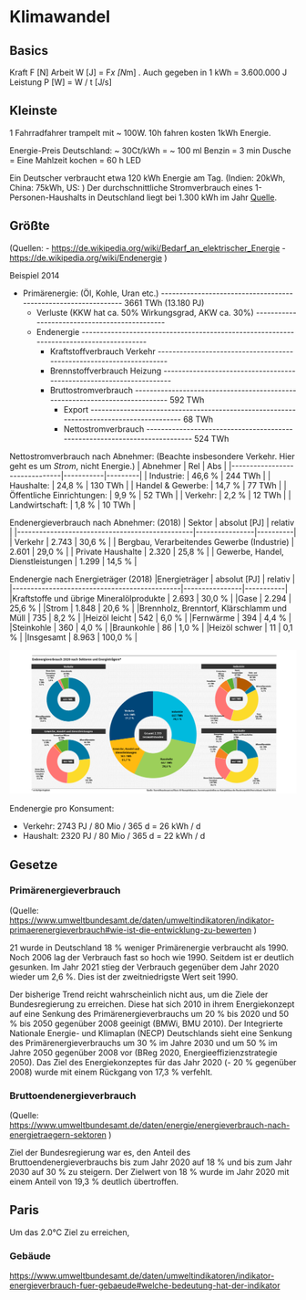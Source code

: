# Klimawandel

## Basics
Kraft F [N]
Arbeit W [J] = F*x [N*m] . Auch gegeben in 1 kWh = 3.600.000 J
Leistung P [W] = W / t [J/s]

## Kleinste 
1 Fahrradfahrer trampelt mit ~ 100W.
10h fahren kosten 1kWh Energie.

Energie-Preis Deutschland: ~ 30Ct/kWh
    = ~ 100 ml Benzin
    = 3 min Dusche
    = Eine Mahlzeit kochen
    = 60 h LED

Ein Deutscher verbraucht etwa 120 kWh Energie am Tag.
(Indien: 20kWh, China: 75kWh, US: )
Der durchschnittliche Stromverbrauch eines 1-Personen-Haushalts in Deutschland liegt bei 1.300 kWh im Jahr [Quelle](https://www.stromauskunft.de/stromverbrauch/wie-viel-strom-verbraucht-eine-person/).

## Größte

(Quellen: 
    - https://de.wikipedia.org/wiki/Bedarf_an_elektrischer_Energie
    - https://de.wikipedia.org/wiki/Endenergie
)


Beispiel 2014

- Primärenergie: (Öl, Kohle, Uran etc.) --------------------------------------------------------------- 3661 TWh (13.180 PJ)
  - Verluste (KKW hat ca. 50% Wirkungsgrad, AKW ca. 30%) ----------------------------------------------
  - Endenergie ----------------------------------------------------------------------------------------
    - Kraftstoffverbrauch Verkehr ---------------------------------------------------------------------  
    - Brennstoffverbrauch Heizung ---------------------------------------------------------------------
    - Bruttostromverbrauch ----------------------------------------------------------------------------  592 TWh
      - Export ----------------------------------------------------------------------------------------   68 TWh
      - Nettostromverbrauch ---------------------------------------------------------------------------  524 TWh


Nettostromverbrauch nach Abnehmer:
(Beachte insbesondere Verkehr. Hier geht es um *Strom*, nicht Energie.)
| Abnehmer                      | Rel       | Abs     |
|-------------------------------|-----------|---------|
| Industrie:                    |  46,6 %   | 244 TWh |
| Haushalte:                    |  24,8 %   | 130 TWh |
| Handel & Gewerbe:             |  14,7 %   |  77 TWh |
| Öffentliche Einrichtungen:    |   9,9 %   |  52 TWh |
| Verkehr:                      |   2,2 %   |  12 TWh |
| Landwirtschaft:               |   1,8 %   |  10 TWh |


Endenergieverbrauch nach Abnehmer: (2018)
| Sektor 	                                       |  absolut [PJ]  | relativ  |
|------------------------------------------------|----------------|----------|
| Verkehr 	                                     |   2.743 	      |  30,6 %  |
| Bergbau, Verarbeitendes Gewerbe (Industrie) 	 |   2.601 	      |  29,0 %  |
| Private Haushalte 	                           |   2.320 	      |  25,8 %  |
| Gewerbe, Handel, Dienstleistungen 	           |   1.299 	      |  14,5 %  |


Endenergie nach Energieträger (2018)
|Energieträger 	                               | absolut [PJ] 	| relativ   |
|----------------------------------------------|----------------|-----------|
|Kraftstoffe und übrige Mineralölprodukte 	   | 2.693 	        | 30,0 %    |
|Gase                                          | 2.294 	        | 25,6 %    |
|Strom 	                                       | 1.848 	        | 20,6 %    |
|Brennholz, Brenntorf, Klärschlamm und Müll    | 735 	          |  8,2 %    |
|Heizöl leicht 	                               | 542 	          |  6,0 %    |
|Fernwärme 	                                   | 394 	          |  4,4 %    |
|Steinkohle 	                                 | 360 	          |  4,0 %    |
|Braunkohle 	                                 | 86 	          |  1,0 %    |
|Heizöl schwer 	                               | 11 	          |  0,1 %    |
|Insgesamt 	                                   | 8.963 	        | 100,0 %   |


<img src="https://raw.githubusercontent.com/MichaelLangbein/tdl2/main/backend/data/assets/science/endenergie_nach_sektor.png" />

Endenergie pro Konsument:
 - Verkehr:  2743 PJ / 80 Mio / 365 d = 26 kWh / d
 - Haushalt: 2320 PJ / 80 Mio / 365 d = 22 kWh / d


## Gesetze

### Primärenergieverbrauch
(Quelle: https://www.umweltbundesamt.de/daten/umweltindikatoren/indikator-primaerenergieverbrauch#wie-ist-die-entwicklung-zu-bewerten )

21 wurde in Deutschland 18 % weniger Primärenergie verbraucht als 1990. 
Noch 2006 lag der Verbrauch fast so hoch wie 1990. Seitdem ist er deutlich gesunken.
Im Jahr 2021 stieg der Verbrauch gegenüber dem Jahr 2020 wieder um 2,6 %. Dies ist der zweitniedrigste Wert seit 1990.

Der bisherige ⁠Trend⁠ reicht wahrscheinlich nicht aus, um die Ziele der Bundesregierung zu erreichen.
Diese hat sich 2010 in ihrem Energiekonzept auf eine Senkung des Primärenergieverbrauchs um 20 % bis 2020 und 50 % bis 2050 gegenüber 2008 geeinigt (BMWi, ⁠BMU⁠ 2010).
Der Integrierte Nationale Energie- und Klimaplan (NECP) Deutschlands sieht eine Senkung des Primärenergieverbrauchs um 30 % im Jahre 2030 und um 50 % im Jahre 2050 gegenüber 2008 vor (BReg 2020, Energieeffizienzstrategie 2050).
Das Ziel des Energiekonzeptes für das Jahr 2020 (- 20 % gegenüber 2008) wurde mit einem Rückgang von 17,3 % verfehlt.

### Bruttoendenergieverbrauch
(Quelle: https://www.umweltbundesamt.de/daten/energie/energieverbrauch-nach-energietraegern-sektoren )

Ziel der Bundesregierung war es, den Anteil des Bruttoendenergieverbrauchs bis zum Jahr 2020 auf 18 % und bis zum Jahr 2030 auf 30 % zu steigern.
Der Zielwert von 18 % wurde im Jahr 2020 mit einem Anteil von 19,3 % deutlich übertroffen.


## Paris
Um das 2.0°C Ziel zu erreichen, 



### Gebäude
https://www.umweltbundesamt.de/daten/umweltindikatoren/indikator-energieverbrauch-fuer-gebaeude#welche-bedeutung-hat-der-indikator
